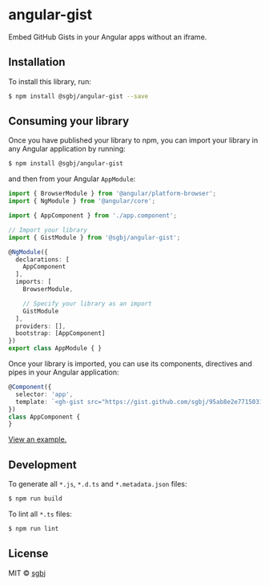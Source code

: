 # angular-gist

Embed GitHub Gists in your Angular apps without an iframe.

## Installation

To install this library, run:

```bash
$ npm install @sgbj/angular-gist --save
```

## Consuming your library

Once you have published your library to npm, you can import your library in any Angular application by running:

```bash
$ npm install @sgbj/angular-gist
```

and then from your Angular `AppModule`:

```typescript
import { BrowserModule } from '@angular/platform-browser';
import { NgModule } from '@angular/core';

import { AppComponent } from './app.component';

// Import your library
import { GistModule } from '@sgbj/angular-gist';

@NgModule({
  declarations: [
    AppComponent
  ],
  imports: [
    BrowserModule,

    // Specify your library as an import
    GistModule
  ],
  providers: [],
  bootstrap: [AppComponent]
})
export class AppModule { }
```

Once your library is imported, you can use its components, directives and pipes in your Angular application:

```ts
@Component({
  selector: 'app',
  template: `<gh-gist src="https://gist.github.com/sgbj/95ab8e2e77150318e7bd25b8d00a3248.js"></gh-gist>`
})
class AppComponent {
}
```

[View an example.](https://stackblitz.com/edit/angular-dnbv3e)

## Development

To generate all `*.js`, `*.d.ts` and `*.metadata.json` files:

```bash
$ npm run build
```

To lint all `*.ts` files:

```bash
$ npm run lint
```

## License

MIT © [sgbj](mailto:scott@batary.io)
